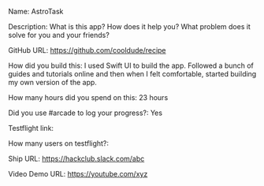 Name: AstroTask

Description: What is this app? How does it help you? What problem does it solve for you and your friends?

GitHub URL: https://github.com/cooldude/recipe

How did you build this: I used Swift UI to build the app. Followed a bunch of guides and tutorials online and then when I felt comfortable, started building my own version of the app.

How many hours did you spend on this: 23 hours

Did you use #arcade to log your progress?: Yes

Testflight link:

How many users on testflight?:

Ship URL: https://hackclub.slack.com/abc

Video Demo URL: https://youtube.com/xyz
